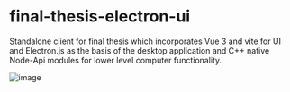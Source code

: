 # final-thesis-electron-ui
Standalone client for final thesis which incorporates Vue 3 and vite for UI and Electron.js as the basis of the desktop application and C++ native Node-Api modules for lower level computer functionality.

![image](https://github.com/user-attachments/assets/dbea8b66-350d-4a34-b168-449759f30044)
